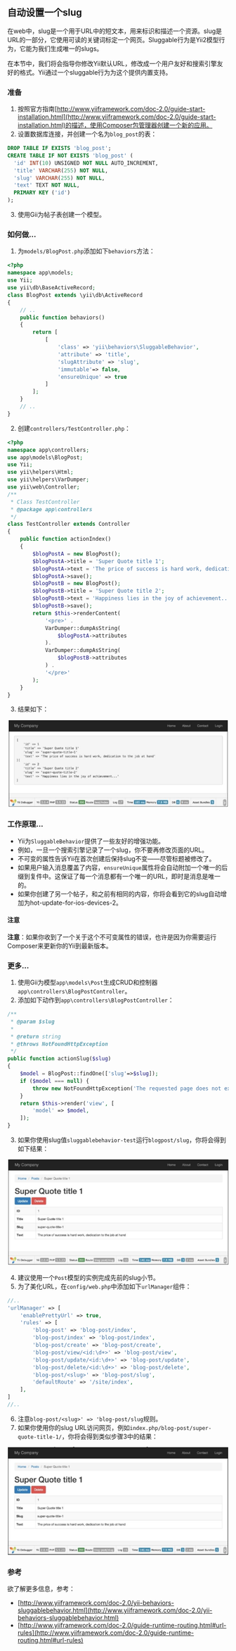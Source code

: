 ## 自动设置一个slug

在web中，slug是一个用于URL中的短文本，用来标识和描述一个资源。slug是URL的一部分，它使用可读的关键词标定一个网页。Sluggable行为是Yii2模型行为，它能为我们生成唯一的slugs。

在本节中，我们将会指导你修改Yii默认URL，修改成一个用户友好和搜索引擎友好的格式。Yii通过一个sluggable行为为这个提供内置支持。

### 准备

1. 按照官方指南[http://www.yiiframework.com/doc-2.0/guide-start-installation.html](http://www.yiiframework.com/doc-2.0/guide-start-installation.html)的描述，使用Composer包管理器创建一个新的应用。
2. 设置数据库连接，并创建一个名为`blog_post`的表：

```sql
DROP TABLE IF EXISTS 'blog_post';
CREATE TABLE IF NOT EXISTS 'blog_post' (
  'id' INT(10) UNSIGNED NOT NULL AUTO_INCREMENT,
  'title' VARCHAR(255) NOT NULL,
  'slug' VARCHAR(255) NOT NULL,
  'text' TEXT NOT NULL,
  PRIMARY KEY ('id')
);
```

3. 使用Gii为帖子表创建一个模型。

### 如何做...

1. 为`models/BlogPost.php`添加如下`behaviors`方法：

```php
<?php
namespace app\models;
use Yii;
use yii\db\BaseActiveRecord;
class BlogPost extends \yii\db\ActiveRecord
{
    // ..
    public function behaviors()
    {
        return [
            [
                'class' => 'yii\behaviors\SluggableBehavior',
                'attribute' => 'title',
                'slugAttribute' => 'slug',
                'immutable'=> false,
                'ensureUnique' => true
            ]
        ];
    }
    // ..
}
```

2. 创建`controllers/TestController.php`：

```php
<?php
namespace app\controllers;
use app\models\BlogPost;
use Yii;
use yii\helpers\Html;
use yii\helpers\VarDumper;
use yii\web\Controller;
/**
 * Class TestController
 * @package app\controllers
 */
class TestController extends Controller
{
    public function actionIndex()
    {
        $blogPostA = new BlogPost();
        $blogPostA->title = 'Super Quote title 1';
        $blogPostA->text = 'The price of success is hard work, dedication to the job at hand';
        $blogPostA->save();
        $blogPostB = new BlogPost();
        $blogPostB->title = 'Super Quote title 2';
        $blogPostB->text = 'Happiness lies in the joy of achievement...';
        $blogPostB->save();
        return $this->renderContent(
            '<pre>' .
            VarDumper::dumpAsString(
                $blogPostA->attributes
            ).
            VarDumper::dumpAsString(
                $blogPostB->attributes
            ) .
            '</pre>'
        );
    }
}
```

3. 结果如下：

![](../images/308.png)

### 工作原理...

- Yii为`SluggableBehavior`提供了一些友好的增强功能。
- 例如，一旦一个搜索引擎记录了一个slug，你不要再修改页面的URL。
- 不可变的属性告诉Yii在首次创建后保持slug不变——尽管标题被修改了。
- 如果用户输入消息覆盖了内容，`ensureUnique`属性将会自动附加一个唯一的后缀到复件中。这保证了每一个消息都有一个唯一的URL，即时是消息是唯一的。
- 如果你创建了另一个帖子，和之前有相同的内容，你将会看到它的slug自动增加为hot-update-for-ios-devices-2。

#### 注意

**注意**：如果你收到了一个关于这个不可变属性的错误，也许是因为你需要运行Composer来更新你的Yii到最新版本。

### 更多...

1. 使用Gii为模型`app\models\Post`生成CRUD和控制器`app\controllers\BlogPostController`。
2. 添加如下动作到`app\controllers\BlogPostController`：

```php
/**
 * @param $slug
 *
 * @return string
 * @throws NotFoundHttpException
 */
public function actionSlug($slug)
{
    $model = BlogPost::findOne(['slug'=>$slug]);
    if ($model === null) {
        throw new NotFoundHttpException('The requested page does not exist.');
    }
    return $this->render('view', [
        'model' => $model,
    ]);
}
```

3. 如果你使用slug值`sluggablebehavior-test`运行`blogpost/slug`，你将会得到如下结果：

![](../images/309.png)

4. 建议使用一个`Post`模型的实例完成先前的slug小节。
5. 为了美化URL，在`config/web.php`中添加如下`urlManager`组件：

```php
//..
'urlManager' => [
    'enablePrettyUrl' => true,
    'rules' => [
        'blog-post' => 'blog-post/index',
        'blog-post/index' => 'blog-post/index',
        'blog-post/create' => 'blog-post/create',
        'blog-post/view/<id:\d+>' => 'blog-post/view',
        'blog-post/update/<id:\d+>' => 'blog-post/update',
        'blog-post/delete/<id:\d+>' => 'blog-post/delete',
        'blog-post/<slug>' => 'blog-post/slug',
        'defaultRoute' => '/site/index',
    ],
]
//..
```

6. 注意`blog-post/<slug>' => 'blog-post/slug`规则。
7. 如果你使用你的slug URL访问网页，例如`index.php/blog-post/super-quote-title-1/`，你将会得到类似步骤3中的结果：

![](../images/310.png)

### 参考

欲了解更多信息，参考：

- [http://www.yiiframework.com/doc-2.0/yii-behaviors-sluggablebehavior.html](http://www.yiiframework.com/doc-2.0/yii-behaviors-sluggablebehavior.html)
- [http://www.yiiframework.com/doc-2.0/guide-runtime-routing.html#url-rules](http://www.yiiframework.com/doc-2.0/guide-runtime-routing.html#url-rules)